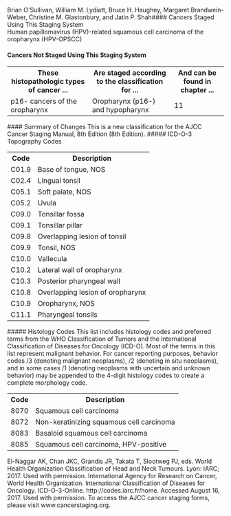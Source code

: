 Brian O'Sullivan, William M. Lydiatt, Bruce H. Haughey,
Margaret Brandwein-Weber, Christine M. Glastonbury,
and Jatin P. Shah#### Cancers Staged Using This Staging System  
Human papillomavirus (HPV)-related squamous cell carcinoma of the oropharynx (HPV-OPSCC)  
#### Cancers Not Staged Using This Staging System  
<table>
<tr>
<th>These histopathologic types of cancer ...</th>
<th>Are staged according to the classification for ...</th>
<th>And can be found in chapter ...</th>
</tr>
<tr>
<td>p16- cancers of the oropharynx</td>
<td>Oropharynx (p16-) and hypopharynx</td>
<td>11</td>
</tr>
</table>  
#### Summary of Changes  
This is a new classification for the AJCC Cancer Staging Manual, 8th Edition (8th Edition).  
##### ICD-O-3 Topography Codes  
<table>
<tr>
<th>Code</th>
<th>Description</th>
</tr>
<tr>
<td>C01.9</td>
<td>Base of tongue, NOS</td>
</tr>
<tr>
<td>C02.4</td>
<td>Lingual tonsil</td>
</tr>
<tr>
<td>C05.1</td>
<td>Soft palate, NOS</td>
</tr>
<tr>
<td>C05.2</td>
<td>Uvula</td>
</tr>
<tr>
<td>C09.0</td>
<td>Tonsillar fossa</td>
</tr>
<tr>
<td>C09.1</td>
<td>Tonsillar pillar</td>
</tr>
<tr>
<td>C09.8</td>
<td>Overlapping lesion of tonsil</td>
</tr>
<tr>
<td>C09.9</td>
<td>Tonsil, NOS</td>
</tr>
<tr>
<td>C10.0</td>
<td>Vallecula</td>
</tr>
<tr>
<td>C10.2</td>
<td>Lateral wall of oropharynx</td>
</tr>
<tr>
<td>C10.3</td>
<td>Posterior pharyngeal wall</td>
</tr>
<tr>
<td>C10.8</td>
<td>Overlapping lesion of oropharynx</td>
</tr>
<tr>
<td>C10.9</td>
<td>Oropharynx, NOS</td>
</tr>
<tr>
<td>C11.1</td>
<td>Pharyngeal tonsils</td>
</tr>
</table>  
##### Histology Codes  
This list includes histology codes and preferred terms from
the WHO Classification of Tumors and the International  
Classification of Diseases for Oncology (ICD-O). Most of
the terms in this list represent malignant behavior. For cancer
reporting purposes, behavior codes /3 (denoting malignant
neoplasms), /2 (denoting in situ neoplasms), and in some
cases /1 (denoting neoplasms with uncertain and unknown
behavior) may be appended to the 4-digit histology codes to
create a complete morphology code.  
<table>
<tr>
<th>Code</th>
<th>Description</th>
</tr>
<tr>
<td>8070</td>
<td>Squamous cell carcinoma</td>
</tr>
<tr>
<td>8072</td>
<td>Non-keratinizing squamous cell carcinoma</td>
</tr>
<tr>
<td>8083</td>
<td>Basaloid squamous cell carcinoma</td>
</tr>
<tr>
<td>8085</td>
<td>Squamous cell carcinoma, HPV-positive</td>
</tr>
</table>  
El-Naggar AK, Chan JKC, Grandis JR, Takata T, Slootweg PJ, eds.
World Health Organization Classification of Head and Neck Tumours.
Lyon: IARC; 2017. Used with permission.  
International Agency for Research on Cancer, World Health
Organization. International Classification of Diseases for Oncology.
ICD-O-3-Online. http://codes.iarc.fr/home. Accessed August 16, 2017.
Used with permission.  
To access the AJCC cancer staging forms, please visit www.cancerstaging.org.  
<!-- PageFooter="American College of Surgeons 2017 M.B. Amin et al. (eds.), AJCC Cancer Staging Manual, Eighth Edition, DOI 10.1007/978-3-319-40618-3_10" -->
<!-- PageNumber="113" -->
<!-- PageBreak -->  
<!-- PageNumber="114" -->
<!-- PageHeader="American Joint Committee on Cancer . 2017" -->